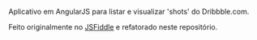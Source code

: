 Aplicativo em AngularJS para listar e visualizar 'shots' do Dribbble.com.

Feito originalmente no [JSFiddle](http://jsfiddle.net/lulzaugusto/583uab7d/) e refatorado neste repositório.
